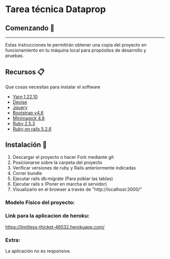 # Tarea técnica Dataprop

## Comenzando 🚀
---
Estas instrucciones te permitirán obtener una copia del proyecto en funcionamiento en tu máquina local para propósitos de desarrollo y pruebas.

## Recursos 📋
Que cosas necesitas para instalar el software
* [Yarn 1.22.10](https://yarnpkg.com/)
* [Devise](https://github.com/heartcombo/devise)
* [Jquery](https://jquery.com/)
* [Bootstrap v4.6 ](https://getbootstrap.com/)
* [Minimagick 4.8](https://github.com/minimagick/minimagick)
* [Ruby 2.5.3](https://www.ruby-lang.org/es/)
* [Ruby on rails 5.2.6](https://rubyonrails.org/)

## Instalación 🔧
1. Descargar el proyecto o hacer Fork mediante git
2. Posicionarse sobre la carpeta del proyecto
3. Verificar versiones de ruby y Rails anteriormente indicadas
4. Correr bundle
5. Ejecutar rails db:migrate (Para poblar las tablas)
6. Ejecutar rails s (Poner en marcha el servidor)
7. Visualizarlo en el browser a través de "http://localhost:3000/"

### Modelo Físico del proyecto:

### Link para la aplicacion de heroku:
https://limitless-thicket-46532.herokuapp.com/

### Extra:
La aplicación no es responsive.
